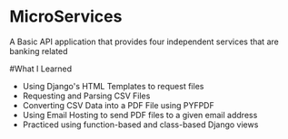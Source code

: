# MicroServices
A Basic API application that provides four independent services that are banking related

#What I Learned
- Using Django's HTML Templates to request files
- Requesting and Parsing CSV Files
- Converting CSV Data into a PDF File using PYFPDF
- Using Email Hosting to send PDF files to a given email address
- Practiced using function-based and class-based Django views
